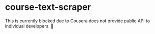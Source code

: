 # course-text-scraper

This is currently blocked due to Cousera does not provide public API to individual developers. 🔴

